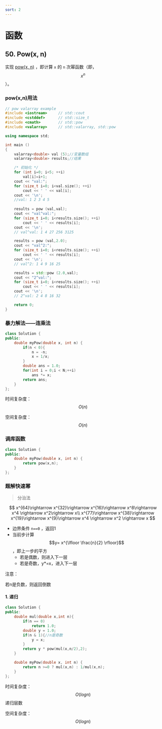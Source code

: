 ```yaml
---
sort: 2
---
```


# 函数

## 50. Pow(x, n)

实现 [pow(x, n)](https://www.cplusplus.com/reference/valarray/pow/) ，即计算 `x` 的 `n` 次幂函数（即，$$x^n$$ ）。

### pow(x,n)用法

```c++
// pow valarray example
#include <iostream>     // std::cout
#include <cstddef>      // std::size_t
#include <cmath>        // std::pow
#include <valarray>     // std::valarray, std::pow

using namespace std;

int main ()
{
    valarray<double> val (5);//变量数组
    valarray<double> results;//结果

    /* 初始化 */
    for (int i=0; i<5; ++i) 
        val[i]=i+1;
    cout << "val:";
    for (size_t i=0; i<val.size(); ++i) 
        cout << ' ' << val[i];
    cout << '\n';
	//val: 1 2 3 4 5
    
    results = pow (val,val);
    cout << "val^val:";
    for (size_t i=0; i<results.size(); ++i) 
        cout << ' ' << results[i];
    cout << '\n';
    // val^val: 1 4 27 256 3125

    results = pow (val,2.0);
    cout << "val^2:";
    for (size_t i=0; i<results.size(); ++i) 
        cout << ' ' << results[i];
    cout << '\n';
    // val^2: 1 4 9 16 25

    results = std::pow (2.0,val);
    cout << "2^val:";
    for (size_t i=0; i<results.size(); ++i) 
        cout << ' ' << results[i];
    cout << '\n';
    // 2^val: 2 4 8 16 32

    return 0;
}
```

### 暴力解法——连乘法

```c++
class Solution {
public:
    double myPow(double x, int n) {
        if(n < 0){
            n = -n;
            x = 1/x;
        }
        double ans = 1.0;
        for(int i = 0;i < N;++i)
            ans *= x;
        return ans;
    }
};
```

时间复杂度：$$O(n)$$

空间复杂度：$$O(n)$$

### 调库函数

```c++
class Solution {
public:
    double myPow(double x, int n) {
        return pow(x,n);
    }
};
```

### 题解快速幂

>   分治法

$$
x^{64}\rightarrow x^{32}\rightarrow x^{16}\rightarrow x^8\rightarrow x^4 \rightarrow x^2\rightarrow  x\\
x^{77}\rightarrow x^{38}\rightarrow x^{19}\rightarrow x^{9}\rightarrow x^4 \rightarrow x^2 \rightarrow x
$$

-   边界条件 `n==0` ，返回1
-   当前步计算 $$y= x^{\lfloor \frac{n}{2} \rfloor}$$ ，即上一步的平方
    -   若是偶数，则进入下一层
    -   若是奇数，y\*=x，进入下一层 

注意：

若n是负数，则返回倒数

#### 1. 递归

```c++
class Solution {
public:
    double mul(double x,int n){
        if(n == 0)
            return 1.0;
        double y = 1.0;
        if(n & 1){//n是奇数
            y = x;
        }
        return y * pow(mul(x,n/2),2);
    }

    double myPow(double x, int n) { 
        return n >=0 ? mul(x,n) : 1/mul(x,n);
    }
};
```

时间复杂度：$$O(logn)$$ 递归层数

空间复杂度：$$O(logn)$$



